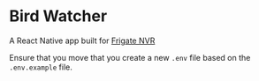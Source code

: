 # Bird Watcher

A React Native app built for [Frigate NVR](https://frigate.video)

Ensure that you move that you create a new `.env` file based on the `.env.example` file.
